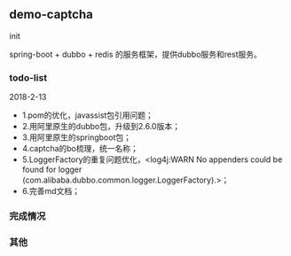 ## demo-captcha

init

spring-boot + dubbo + redis 的服务框架，提供dubbo服务和rest服务。

### todo-list

2018-2-13
- 1.pom的优化，javassist包引用问题；
- 2.用阿里原生的dubbo包，升级到2.6.0版本；
- 3.用阿里原生的springboot包；
- 4.captcha的bo梳理，统一名称；
- 5.LoggerFactory的重复问题优化，<log4j:WARN No appenders could be found for logger (com.alibaba.dubbo.common.logger.LoggerFactory).>；
- 6.完善md文档；

### 完成情况

### 其他
